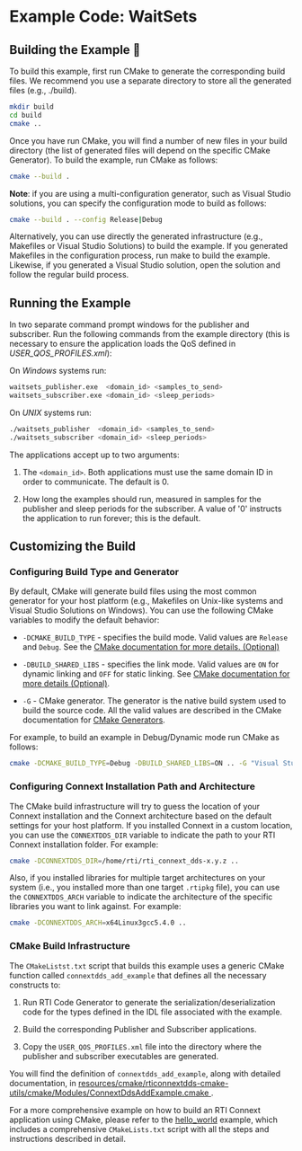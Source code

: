 # Example Code: WaitSets

## Building the Example :wrench:

To build this example, first run CMake to generate the corresponding build
files. We recommend you use a separate directory to store all the generated
files (e.g., ./build).

```sh
mkdir build
cd build
cmake ..
```

Once you have run CMake, you will find a number of new files in your build
directory (the list of generated files will depend on the specific CMake
Generator). To build the example, run CMake as follows:

```sh
cmake --build .
```

**Note**: if you are using a multi-configuration generator, such as Visual
Studio solutions, you can specify the configuration mode to build as follows:

```sh
cmake --build . --config Release|Debug
```

Alternatively, you can use directly the generated infrastructure (e.g.,
Makefiles or Visual Studio Solutions) to build the example. If you generated
Makefiles in the configuration process, run make to build the example. Likewise,
if you generated a Visual Studio solution, open the solution and follow the
regular build process.

## Running the Example

In two separate command prompt windows for the publisher and subscriber. Run the
following commands from the example directory (this is necessary to ensure the
application loads the QoS defined in *USER_QOS_PROFILES.xml*):

On *Windows* systems run:

```sh
waitsets_publisher.exe  <domain_id> <samples_to_send>
waitsets_subscriber.exe <domain_id> <sleep_periods>
```

On *UNIX* systems run:

```sh
./waitsets_publisher  <domain_id> <samples_to_send>
./waitsets_subscriber <domain_id> <sleep_periods>
```

The applications accept up to two arguments:

1.  The `<domain_id>`. Both applications must use the same domain ID in order to
    communicate. The default is 0.

2.  How long the examples should run, measured in samples for the publisher and
    sleep periods for the subscriber. A value of '0' instructs the application
    to run forever; this is the default.

## Customizing the Build

### Configuring Build Type and Generator

By default, CMake will generate build files using the most common generator for
your host platform (e.g., Makefiles on Unix-like systems and Visual Studio
Solutions on Windows). You can use the following CMake variables to modify the
default behavior:

-   `-DCMAKE_BUILD_TYPE` - specifies the build mode. Valid values are `Release`
    and `Debug`. See the [CMake documentation for more details.
    (Optional)](https://cmake.org/cmake/help/latest/variable/CMAKE_BUILD_TYPE.html)

-   `-DBUILD_SHARED_LIBS` - specifies the link mode. Valid values are `ON` for
    dynamic linking and `OFF` for static linking. See [CMake documentation for
    more details
    (Optional)](https://cmake.org/cmake/help/latest/variable/BUILD_SHARED_LIBS.html).
-   `-G` - CMake generator. The generator is the native build system used to
    build the source code. All the valid values are described in the CMake
    documentation for [CMake
    Generators](https://cmake.org/cmake/help/latest/manual/cmake-generators.7.html).

For example, to build an example in Debug/Dynamic mode run CMake as follows:

```sh
cmake -DCMAKE_BUILD_TYPE=Debug -DBUILD_SHARED_LIBS=ON .. -G "Visual Studio 15 2017" -A x64
```

### Configuring Connext Installation Path and Architecture

The CMake build infrastructure will try to guess the location of your Connext
installation and the Connext architecture based on the default settings
for your host platform. If you installed Connext in a custom location, you
can use the `CONNEXTDDS_DIR` variable to indicate the path to your RTI Connext
installation folder. For example:

```sh
cmake -DCONNEXTDDS_DIR=/home/rti/rti_connext_dds-x.y.z ..
```

Also, if you installed libraries for multiple target architectures on your system
(i.e., you installed more than one target `.rtipkg` file), you can use the
`CONNEXTDDS_ARCH` variable to indicate the architecture of the specific libraries
you want to link against. For example:

```sh
cmake -DCONNEXTDDS_ARCH=x64Linux3gcc5.4.0 ..
```

### CMake Build Infrastructure

The `CMakeListst.txt` script that builds this example uses a generic CMake
function called `connextdds_add_example` that defines all the necessary constructs
to:

1.  Run RTI Code Generator to generate the serialization/deserialization code
    for the types defined in the IDL file associated with the example.

2.  Build the corresponding Publisher and Subscriber applications.

3.  Copy the `USER_QOS_PROFILES.xml` file into the directory where the publisher
    and subscriber executables are generated.

You will find the definition of `connextdds_add_example`, along with detailed
documentation, in
[resources/cmake/rticonnextdds-cmake-utils/cmake/Modules/ConnextDdsAddExample.cmake
](https://github.com/rticommunity/rticonnextdds-cmake-utils/blob/main/cmake/Modules/ConnextDdsAddExample.cmake).

For a more comprehensive example on how to build an RTI Connext application
using CMake, please refer to the
[hello_world](../../../connext_dds/build_systems/cmake/) example, which includes
a comprehensive `CMakeLists.txt` script with all the steps and instructions
described in detail.

